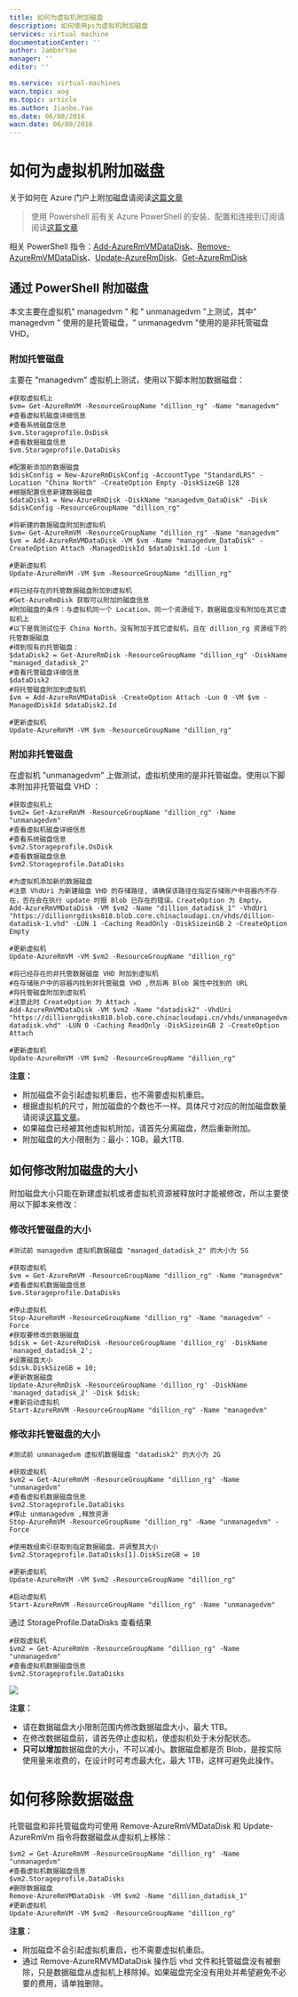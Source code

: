 ```yaml
---
title: 如何为虚拟机附加磁盘
description: 如何使用ps为虚拟机附加磁盘
services: virtual machine
documentationCenter: ''
author: JamborYao
manager: ''
editor: ''

ms.service: virtual-machines
wacn.topic: aog
ms.topic: article
ms.author: Jianbo.Yao
ms.date: 06/08/2016
wacn.date: 06/08/2016
---
```


# 如何为虚拟机附加磁盘

关于如何在 Azure 门户上附加磁盘请阅读[这篇文章](https://docs.azure.cn/virtual-machines/windows/attach-managed-disk-portal)

>使用 Powershell 前有关 Azure PowerShell 的安装、配置和连接到订阅请阅读[这篇文章](/powershell-install-configure)

相关 PowerShell 指令：[Add-AzureRmVMDataDisk](https://docs.microsoft.com/powershell/module/azurerm.compute/add-azurermvmdatadisk?view=azurermps-5.1.1)、[Remove-AzureRmVMDataDisk](https://docs.microsoft.com/powershell/module/azurerm.compute/remove-azurermvmdatadisk?view=azurermps-5.1.1)、[Update-AzureRmDisk](https://docs.microsoft.com/powershell/module/azurerm.compute/update-azurermdisk?view=azurermps-5.1.1)、[Get-AzureRmDisk](https://docs.microsoft.com/powershell/module/azurerm.compute/get-azurermdisk?view=azurermps-5.1.1)

## 通过 PowerShell 附加磁盘

本文主要在虚拟机" managedvm " 和 " unmanagedvm "上测试，其中" managedvm " 使用的是托管磁盘，" unmanagedvm "使用的是非托管磁盘 VHD。

### 附加托管磁盘

主要在 "managedvm" 虚拟机上测试，使用以下脚本附加数据磁盘：

```
#获取虚拟机上
$vm= Get-AzureRmVM -ResourceGroupName "dillion_rg" -Name "managedvm"
#查看虚拟机磁盘详细信息
#查看系统磁盘信息
$vm.Storageprofile.OsDisk
#查看数据磁盘信息
$vm.Storageprofile.DataDisks

#配置新添加的数据磁盘
$diskConfig = New-AzureRmDiskConfig -AccountType "StandardLRS" -Location "China North" -CreateOption Empty -DiskSizeGB 128
#根据配置信息新建数据磁盘
$dataDisk1 = New-AzureRmDisk -DiskName "managedvm_DataDisk" -Disk $diskConfig -ResourceGroupName "dillion_rg"

#将新建的数据磁盘附加到虚拟机
$vm= Get-AzureRmVM -ResourceGroupName "dillion_rg" -Name "managedvm"
$vm = Add-AzureRmVMDataDisk -VM $vm -Name "managedvm_DataDisk" -CreateOption Attach -ManagedDiskId $dataDisk1.Id -Lun 1

#更新虚拟机
Update-AzureRmVM -VM $vm -ResourceGroupName "dillion_rg"

#将已经存在的托管数据磁盘附加到虚拟机
#Get-AzureRmDisk 获取可以附加的磁盘信息
#附加磁盘的条件：与虚拟机同一个 Location、同一个资源组下，数据磁盘没有附加在其它虚拟机上
#以下是我测试位于 China North，没有附加于其它虚拟机，且在 dillion_rg 资源组下的托管数据磁盘
#得到现有的托管磁盘：
$dataDisk2 = Get-AzureRmDisk -ResourceGroupName "dillion_rg" -DiskName "managed_datadisk_2"
#查看托管磁盘详细信息
$dataDisk2
#将托管磁盘附加到虚拟机
$vm = Add-AzureRmVMDataDisk -CreateOption Attach -Lun 0 -VM $vm -ManagedDiskId $dataDisk2.Id

#更新虚拟机
Update-AzureRmVM -VM $vm -ResourceGroupName "dillion_rg"
```
### 附加非托管磁盘

在虚拟机 "unmanagedvm" 上做测试，虚拟机使用的是非托管磁盘。使用以下脚本附加非托管磁盘 VHD ：

```
#获取虚拟机上
$vm2= Get-AzureRmVM -ResourceGroupName "dillion_rg" -Name "unmanagedvm"
#查看虚拟机磁盘详细信息
#查看系统磁盘信息
$vm2.Storageprofile.OsDisk
#查看数据磁盘信息
$vm2.Storageprofile.DataDisks

#为虚拟机添加新的数据磁盘
#注意 VhdUri 为新建磁盘 VHD 的存储路径, 请确保该路径在指定存储账户中容器内不存在，否在会在执行 update 时报 Blob 已存在的错误。CreateOption 为 Empty。
Add-AzureRmVMDataDisk -VM $vm2 -Name "dillion_datadisk_1" -VhdUri "https://dillionrgdisks818.blob.core.chinacloudapi.cn/vhds/dillion-datadisk-1.vhd" -LUN 1 -Caching ReadOnly -DiskSizeinGB 2 -CreateOption Empty

#更新虚拟机
Update-AzureRmVM -VM $vm2 -ResourceGroupName "dillion_rg"

#将已经存在的非托管数据磁盘 VHD 附加到虚拟机
#在存储账户中的容器内找到非托管磁盘 VHD ,然后再 Blob 属性中找到的 URL
#将托管磁盘附加到虚拟机
#注意此时 CreateOption 为 Attach 。
Add-AzureRmVMDataDisk -VM $vm2 -Name "datadisk2" -VhdUri "https://dillionrgdisks818.blob.core.chinacloudapi.cn/vhds/unmanagedvm-datadisk.vhd" -LUN 0 -Caching ReadOnly -DiskSizeinGB 2 -CreateOption Attach

#更新虚拟机
Update-AzureRmVM -VM $vm2 -ResourceGroupName "dillion_rg"
```

**注意：**

- 附加磁盘不会引起虚拟机重启，也不需要虚拟机重启。
- 根据虚拟机的尺寸，附加磁盘的个数也不一样。具体尺寸对应的附加磁盘数量请阅读[这篇文章](/virtual-machines/virtual-machines-windows-sizes)。
- 如果磁盘已经被其他虚拟机附加，请首先分离磁盘，然后重新附加。
- 附加磁盘的大小限制为：最小：1GB，最大1TB.

## 如何修改附加磁盘的大小

附加磁盘大小只能在新建虚拟机或者虚拟机资源被释放时才能被修改，所以主要使用以下脚本来修改：

### 修改托管磁盘的大小

```
#测试前 managedvm 虚拟机数据磁盘 "managed_datadisk_2" 的大小为 5G

#获取虚拟机
$vm = Get-AzureRmVM -ResourceGroupName "dillion_rg" -Name "managedvm"
#查看虚拟机数据磁盘信息
$vm.Storageprofile.DataDisks

#停止虚拟机
Stop-AzureRmVM -ResourceGroupName "dillion_rg" -Name "managedvm" -Force
#获取要修改的数据磁盘
$disk = Get-AzureRmDisk -ResourceGroupName 'dillion_rg' -DiskName 'managed_datadisk_2';
#设置磁盘大小
$disk.DiskSizeGB = 10;
#更新数据磁盘
Update-AzureRmDisk -ResourceGroupName 'dillion_rg' -DiskName 'managed_datadisk_2' -Disk $disk;
#重新启动虚拟机
Start-AzureRmVM -ResourceGroupName "dillion_rg" -Name "managedvm"
```

### 修改非托管磁盘的大小

```
#测试前 unmanagedvm 虚拟机数据磁盘 "datadisk2" 的大小为 2G

#获取虚拟机
$vm2 = Get-AzureRmVM -ResourceGroupName "dillion_rg" -Name "unmanagedvm"
#查看虚拟机数据磁盘信息
$vm2.Storageprofile.DataDisks
#停止 unmanagedvm ,释放资源
Stop-AzureRmVM -ResourceGroupName "dillion_rg" -Name "unmanagedvm" -Force

#使用数组索引获取到指定数据磁盘，并调整其大小
$vm2.Storageprofile.DataDisks[1].DiskSizeGB = 10

#更新虚拟机
Update-AzureRmVM -VM $vm2 -ResourceGroupName "dillion_rg"

#启动虚拟机
Start-AzureRmVM -ResourceGroupName "dillion_rg" -Name "unmanagedvm"
```

通过 StorageProfile.DataDisks 查看结果

```
#获取虚拟机
$vm2 = Get-AzureRmVm -ResourceGroupName "dillion_rg" -Name "unmanagedvm"
#查看虚拟机数据磁盘信息
$vm2.Storageprofile.DataDisks	
```

![](./media/aog-virtual-machines-attach-vhd/resize_disk.PNG)	

**注意：**

- 请在数据磁盘大小限制范围内修改数据磁盘大小，最大 1TB。
- 在修改数据磁盘前，请首先停止虚拟机，使虚拟机处于未分配状态。
- **只可以增加**数据磁盘的大小，不可以减小。数据磁盘都是页 Blob，是按实际使用量来收费的，在设计时可考虑最大化，最大 1TB，这样可避免此操作。

# 如何移除数据磁盘

托管磁盘和非托管磁盘均可使用 Remove-AzureRmVMDataDisk 和 Update-AzureRmVm 指令将数据磁盘从虚拟机上移除：

```
$vm2 = Get-AzureRmVM -ResourceGroupName "dillion_rg" -Name "unmanagedvm"
#查看虚拟机数据磁盘信息
$vm2.Storageprofile.DataDisks
#删除数据磁盘
Remove-AzureRmVMDataDisk -VM $vm2 -Name "dillion_datadisk_1"
#更新虚拟机
Update-AzureRmVM -VM $vm2 -ResourceGroupName "dillion_rg"
```

**注意：**

- 附加磁盘不会引起虚拟机重启，也不需要虚拟机重启。
- 通过 Remove-AzureRMVMDataDisk 操作后 vhd 文件和托管磁盘没有被删除，只是数据磁盘从虚拟机上移除掉。如果磁盘完全没有用处并希望避免不必要的费用，请单独删除。